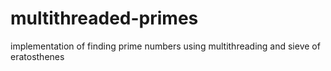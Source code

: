 # multithreaded-primes
implementation of finding prime numbers using multithreading and sieve of eratosthenes
